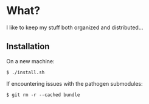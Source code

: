 # What?

I like to keep my stuff both organized and distributed...

## Installation

On a new machine:
```
$ ./install.sh
```

If encountering issues with the pathogen submodules:
```
$ git rm -r --cached bundle
```
